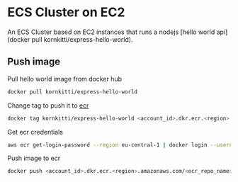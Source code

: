 # ECS Cluster on EC2

An ECS Cluster based on EC2 instances that runs a nodejs [hello world api](docker pull kornkitti/express-hello-world).

## Push image

Pull hello world image from docker hub

```sh
docker pull kornkitti/express-hello-world
```

Change tag to push it to [ecr](../ecr/README.md)

```sh
docker tag kornkitti/express-hello-world <account_id>.dkr.ecr.<region>.amazonaws.com/<ecr_repo_name>:nodejs-hello-world
```

Get ecr credentials

```sh
aws ecr get-login-password --region eu-central-1 | docker login --username AWS --password-stdin <account_id>.dkr.ecr.<region>.amazonaws.com
```

Push image to ecr

```sh
docker push <account_id>.dkr.ecr.<region>.amazonaws.com/<ecr_repo_name>:nodejs-hello-world
```